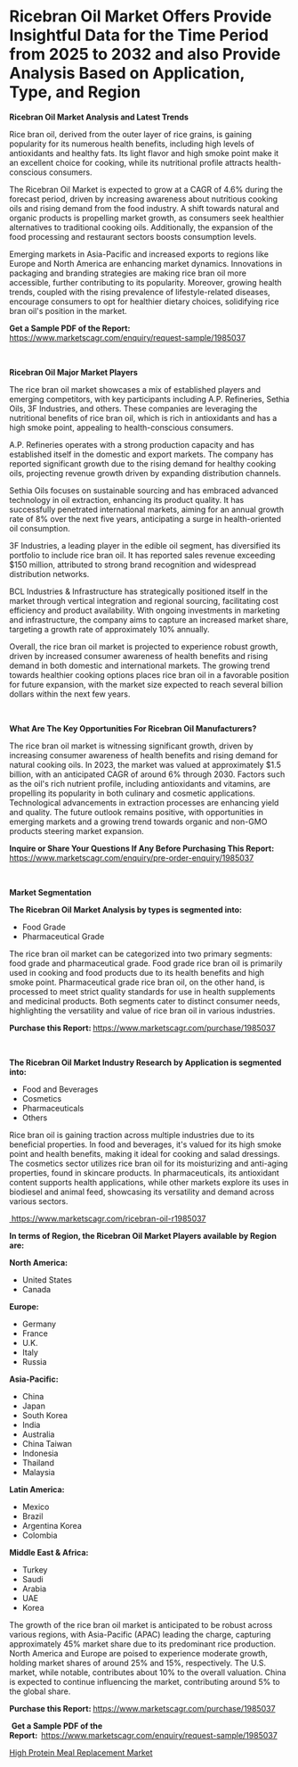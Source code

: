 <p><h1>Ricebran Oil Market Offers Provide Insightful Data for the Time Period from 2025 to 2032 and also Provide Analysis Based on Application, Type, and Region</h1></p><p><strong>Ricebran Oil Market Analysis and Latest Trends</strong></p>
<p><p>Rice bran oil, derived from the outer layer of rice grains, is gaining popularity for its numerous health benefits, including high levels of antioxidants and healthy fats. Its light flavor and high smoke point make it an excellent choice for cooking, while its nutritional profile attracts health-conscious consumers. </p><p>The Ricebran Oil Market is expected to grow at a CAGR of 4.6% during the forecast period, driven by increasing awareness about nutritious cooking oils and rising demand from the food industry. A shift towards natural and organic products is propelling market growth, as consumers seek healthier alternatives to traditional cooking oils. Additionally, the expansion of the food processing and restaurant sectors boosts consumption levels.</p><p>Emerging markets in Asia-Pacific and increased exports to regions like Europe and North America are enhancing market dynamics. Innovations in packaging and branding strategies are making rice bran oil more accessible, further contributing to its popularity. Moreover, growing health trends, coupled with the rising prevalence of lifestyle-related diseases, encourage consumers to opt for healthier dietary choices, solidifying rice bran oil's position in the market.</p></p>
<p><strong>Get a Sample PDF of the Report:&nbsp;</strong> <a href="https://www.marketscagr.com/enquiry/request-sample/1985037?utm_campaign=2337&utm_medium=2&utm_source=Github&utm_content=ia&utm_term=07042025&utm_id=ricebran-oil">https://www.marketscagr.com/enquiry/request-sample/1985037</a></p>
<p>&nbsp;</p>
<p><strong>Ricebran Oil Major Market Players</strong></p>
<p><p>The rice bran oil market showcases a mix of established players and emerging competitors, with key participants including A.P. Refineries, Sethia Oils, 3F Industries, and others. These companies are leveraging the nutritional benefits of rice bran oil, which is rich in antioxidants and has a high smoke point, appealing to health-conscious consumers.</p><p>A.P. Refineries operates with a strong production capacity and has established itself in the domestic and export markets. The company has reported significant growth due to the rising demand for healthy cooking oils, projecting revenue growth driven by expanding distribution channels.</p><p>Sethia Oils focuses on sustainable sourcing and has embraced advanced technology in oil extraction, enhancing its product quality. It has successfully penetrated international markets, aiming for an annual growth rate of 8% over the next five years, anticipating a surge in health-oriented oil consumption.</p><p>3F Industries, a leading player in the edible oil segment, has diversified its portfolio to include rice bran oil. It has reported sales revenue exceeding $150 million, attributed to strong brand recognition and widespread distribution networks.</p><p>BCL Industries & Infrastructure has strategically positioned itself in the market through vertical integration and regional sourcing, facilitating cost efficiency and product availability. With ongoing investments in marketing and infrastructure, the company aims to capture an increased market share, targeting a growth rate of approximately 10% annually.</p><p>Overall, the rice bran oil market is projected to experience robust growth, driven by increased consumer awareness of health benefits and rising demand in both domestic and international markets. The growing trend towards healthier cooking options places rice bran oil in a favorable position for future expansion, with the market size expected to reach several billion dollars within the next few years.</p></p>
<p>&nbsp;</p>
<p><strong>What Are The Key Opportunities For Ricebran Oil Manufacturers?</strong></p>
<p><p>The rice bran oil market is witnessing significant growth, driven by increasing consumer awareness of health benefits and rising demand for natural cooking oils. In 2023, the market was valued at approximately $1.5 billion, with an anticipated CAGR of around 6% through 2030. Factors such as the oil's rich nutrient profile, including antioxidants and vitamins, are propelling its popularity in both culinary and cosmetic applications. Technological advancements in extraction processes are enhancing yield and quality. The future outlook remains positive, with opportunities in emerging markets and a growing trend towards organic and non-GMO products steering market expansion.</p></p>
<p><strong>Inquire or Share Your Questions If Any Before Purchasing This Report:</strong> <a href="https://www.marketscagr.com/enquiry/pre-order-enquiry/1985037?utm_campaign=2337&utm_medium=2&utm_source=Github&utm_content=ia&utm_term=07042025&utm_id=ricebran-oil">https://www.marketscagr.com/enquiry/pre-order-enquiry/1985037</a></p>
<p>&nbsp;</p>
<p><strong>Market Segmentation</strong></p>
<p><strong>The Ricebran Oil Market Analysis by types is segmented into:</strong></p>
<p><ul><li>Food Grade</li><li>Pharmaceutical Grade</li></ul></p>
<p><p>The rice bran oil market can be categorized into two primary segments: food grade and pharmaceutical grade. Food grade rice bran oil is primarily used in cooking and food products due to its health benefits and high smoke point. Pharmaceutical grade rice bran oil, on the other hand, is processed to meet strict quality standards for use in health supplements and medicinal products. Both segments cater to distinct consumer needs, highlighting the versatility and value of rice bran oil in various industries.</p></p>
<p><strong>Purchase this Report:&nbsp;</strong><a href="https://www.marketscagr.com/purchase/1985037?utm_campaign=2337&utm_medium=2&utm_source=Github&utm_content=ia&utm_term=07042025&utm_id=ricebran-oil">https://www.marketscagr.com/purchase/1985037</a></p>
<p>&nbsp;</p>
<p><strong>The Ricebran Oil Market Industry Research by Application is segmented into:</strong></p>
<p><ul><li>Food and Beverages</li><li>Cosmetics</li><li>Pharmaceuticals</li><li>Others</li></ul></p>
<p><p>Rice bran oil is gaining traction across multiple industries due to its beneficial properties. In food and beverages, it's valued for its high smoke point and health benefits, making it ideal for cooking and salad dressings. The cosmetics sector utilizes rice bran oil for its moisturizing and anti-aging properties, found in skincare products. In pharmaceuticals, its antioxidant content supports health applications, while other markets explore its uses in biodiesel and animal feed, showcasing its versatility and demand across various sectors.</p></p>
<p><a href="https://www.marketscagr.com/ricebran-oil-r1985037?utm_campaign=2337&utm_medium=2&utm_source=Github&utm_content=ia&utm_term=07042025&utm_id=ricebran-oil">&nbsp;https://www.marketscagr.com/ricebran-oil-r1985037</a></p>
<p><strong>In terms of Region, the Ricebran Oil Market Players available by Region are:</strong></p>
<p>
    <p> <strong> North America: </strong>
        <ul>
            <li>United States</li>
            <li>Canada</li>
        </ul>
        </p> 
    <p> <strong> Europe: </strong>
        <ul>
            <li>Germany</li>
            <li>France</li>
            <li>U.K.</li>
            <li>Italy</li>
            <li>Russia</li>
        </ul>
        </p> 
    <p> <strong> Asia-Pacific: </strong>
        <ul>
            <li>China</li>
            <li>Japan</li>
            <li>South Korea</li>
            <li>India</li>
            <li>Australia</li>
            <li>China Taiwan</li>
            <li>Indonesia</li>
            <li>Thailand</li>
            <li>Malaysia</li>
        </ul>
        </p> 
    <p> <strong> Latin America: </strong>
        <ul>
            <li>Mexico</li>
            <li>Brazil</li>
            <li>Argentina Korea</li>
            <li>Colombia</li>
        </ul>
        </p> 
    <p> <strong> Middle East & Africa: </strong>
        <ul>
            <li>Turkey</li>
            <li>Saudi</li>
            <li>Arabia</li>
            <li>UAE</li>
            <li>Korea</li>
        </ul>
    </p>
    </p>
<p><p>The growth of the rice bran oil market is anticipated to be robust across various regions, with Asia-Pacific (APAC) leading the charge, capturing approximately 45% market share due to its predominant rice production. North America and Europe are poised to experience moderate growth, holding market shares of around 25% and 15%, respectively. The U.S. market, while notable, contributes about 10% to the overall valuation. China is expected to continue influencing the market, contributing around 5% to the global share.</p></p>
<p><strong>Purchase this Report: </strong><a href="https://www.marketscagr.com/purchase/1985037?utm_campaign=2337&utm_medium=2&utm_source=Github&utm_content=ia&utm_term=07042025&utm_id=ricebran-oil">https://www.marketscagr.com/purchase/1985037</a></p>
<p>&nbsp;<strong>Get a Sample PDF of the Report:&nbsp;&nbsp;</strong><a href="https://www.marketscagr.com/enquiry/request-sample/1985037?utm_campaign=2337&utm_medium=2&utm_source=Github&utm_content=ia&utm_term=07042025&utm_id=ricebran-oil">https://www.marketscagr.com/enquiry/request-sample/1985037</a></p>
<p><strong></strong></p>
<p><p><a href="https://github.com/LilianFaulkner65/Market-Research-Report-List-2/blob/main/high-protein-meal-replacement-market.md?utm_campaign=2337&utm_medium=2&utm_source=Github&utm_content=ia&utm_term=07042025&utm_id=ricebran-oil">High Protein Meal Replacement Market</a></p></p>